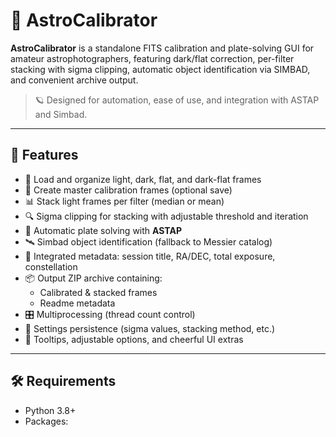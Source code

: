 # 🌌 AstroCalibrator

**AstroCalibrator** is a standalone FITS calibration and plate-solving GUI for amateur astrophotographers, featuring dark/flat correction, per-filter stacking with sigma clipping, automatic object identification via SIMBAD, and convenient archive output.

> 🪐 Designed for automation, ease of use, and integration with ASTAP and Simbad.

---

## 🚀 Features

- 📁 Load and organize light, dark, flat, and dark-flat frames
- 🧮 Create master calibration frames (optional save)
- 📊 Stack light frames per filter (median or mean)
- 🔍 Sigma clipping for stacking with adjustable threshold and iteration
- 📌 Automatic plate solving with **ASTAP**
- 🛰️ Simbad object identification (fallback to Messier catalog)
- 🧠 Integrated metadata: session title, RA/DEC, total exposure, constellation
- 📦 Output ZIP archive containing:
  - Calibrated & stacked frames
  - Readme metadata
- 🎛️ Multiprocessing (thread count control)
- 💾 Settings persistence (sigma values, stacking method, etc.)
- 🎨 Tooltips, adjustable options, and cheerful UI extras

---

## 🛠 Requirements

- Python 3.8+
- Packages:
